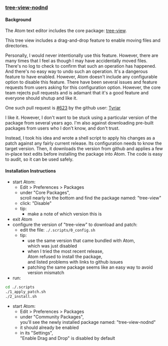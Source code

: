### [tree-view-nodnd](https://github.com/warren-bank/atom-tree-view-nodnd)

#### Background

The Atom text editor includes the core package: [tree-view](https://github.com/atom/tree-view).

This tree view includes a drag-and-drop feature to enable moving files and directories.

Personally, I would never intentionally use this feature. However, there are many times that I feel as though I may have accidentally moved files. There's no log to check to confirm that such an operation has happened. And there's no easy way to undo such an operation. It's a dangerous feature to have enabled. However, Atom doesn't include any configurable option to disable this feature. There have been several issues and feature requests from users asking for this configuration option. However, the core team rejects pull requests and is adamant that it's a good feature and everyone should shutup and like it.

One such pull request is [#623](https://github.com/atom/tree-view/pull/623) by the github user: [Tyriar](https://github.com/Tyriar)

I like it. However, I don't want to be stuck using a particular version of the package from several years ago. I'm also against downloading pre-built packages from users who I don't know, and don't trust.

Instead, I took his idea and wrote a shell script to apply his changes as a patch against any fairly current release. Its configuration needs to know the target version. Then, it downloads the version from github and applies a few in-place text edits before installing the package into Atom. The code is easy to audit, so it can be used safely.

#### Installation Instructions

* start Atom:
  * Edit > Preferences > Packages
  * under "Core Packages",<br>
    scroll nearly to the bottom and find the package named: "tree-view"
  * click: "Disable"
  * tip:
    * make a note of which version this is
* exit Atom
* configure the version of "tree-view" to download and patch:
  * edit the file: `./.scripts/0_config.sh`
  * tip:
    * use the same version that came bundled with Atom,<br>
      which was just disabled
    * when I tried the most recent release,<br>
      Atom refused to install the package,<br>
      and listed problems with links to github issues
    * patching the same package seems like an easy way to avoid version mismatch
* run:

```bash
cd ./.scripts
./1_apply_patch.sh
./2_install.sh
```

* start Atom:
  * Edit > Preferences > Packages
  * under "Community Packages",<br>
    you'll see the newly installed package named: "tree-view-nodnd"
  * it should already be enabled
  * in its "Settings",<br>
    "Enable Drag and Drop" is disabled by default

